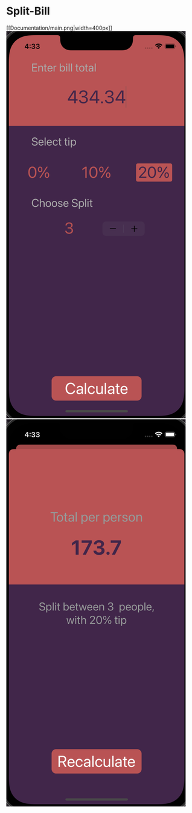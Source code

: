 # Split-Bill

[[Documentation/main.png|width=400px]]
![Inputted Screen](Documentation/inputted.png)
![Calculated Screen](Documentation/calculated.png)
